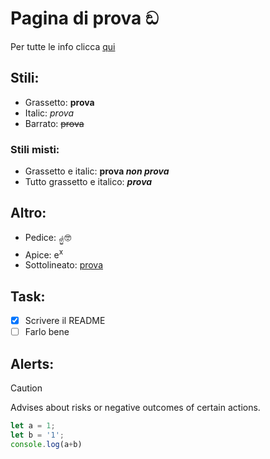 # Pagina di prova ඞ

Per tutte le info clicca [qui](https://docs.github.com/en/get-started/writing-on-github/getting-started-with-writing-and-formatting-on-github/basic-writing-and-formatting-syntax)

## Stili:  
- Grassetto: **prova**
- Italic: _prova_
- Barrato: 	~~prova~~

### Stili misti: 
- Grassetto e italic: **prova _non prova_**
- Tutto grassetto e italico: ***prova***

## Altro: 
- Pedice: <sub>☝️</sub>🤓
- Apice: e<sup>x</sup>
- Sottolineato: <ins>prova</ins>

## Task: 
- [x] Scrivere il README
- [ ] Farlo bene

## Alerts:
> [!CAUTION]
> Advises about risks or negative outcomes of certain actions.





```Javascript
let a = 1;
let b = '1';
console.log(a+b)
```
